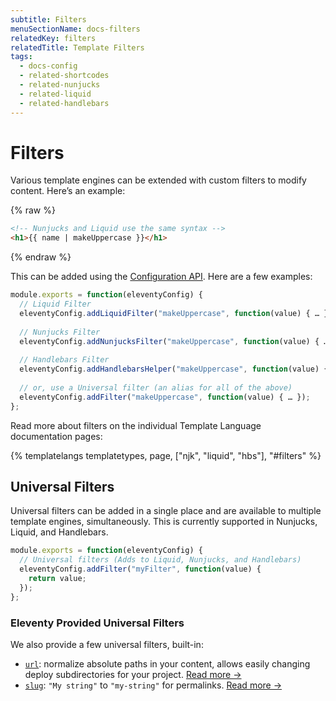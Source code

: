 ```yaml
---
subtitle: Filters
menuSectionName: docs-filters
relatedKey: filters
relatedTitle: Template Filters
tags:
  - docs-config
  - related-shortcodes
  - related-nunjucks
  - related-liquid
  - related-handlebars
---
```

# Filters

Various template engines can be extended with custom filters to modify content. Here’s an example:

{% raw %}
```html
<!-- Nunjucks and Liquid use the same syntax -->
<h1>{{ name | makeUppercase }}</h1>
```
{% endraw %}

This can be added using the [Configuration API](/docs/config/#using-the-configuration-api). Here are a few examples:

```js
module.exports = function(eleventyConfig) {
  // Liquid Filter
  eleventyConfig.addLiquidFilter("makeUppercase", function(value) { … });
  
  // Nunjucks Filter
  eleventyConfig.addNunjucksFilter("makeUppercase", function(value) { … });
  
  // Handlebars Filter
  eleventyConfig.addHandlebarsHelper("makeUppercase", function(value) { … });
  
  // or, use a Universal filter (an alias for all of the above)
  eleventyConfig.addFilter("makeUppercase", function(value) { … });
};
```

Read more about filters on the individual Template Language documentation pages:

{% templatelangs templatetypes, page, ["njk", "liquid", "hbs"], "#filters" %}

## Universal Filters

Universal filters can be added in a single place and are available to multiple template engines, simultaneously. This is currently supported in Nunjucks, Liquid, and Handlebars.

```js
module.exports = function(eleventyConfig) {
  // Universal filters (Adds to Liquid, Nunjucks, and Handlebars)
  eleventyConfig.addFilter("myFilter", function(value) {
    return value;
  });
};
```

### Eleventy Provided Universal Filters

We also provide a few universal filters, built-in:

* [`url`](/docs/filters/url/): normalize absolute paths in your content, allows easily changing deploy subdirectories for your project. [Read more →](/docs/filters/url/)
* [`slug`](/docs/filters/slug/): `"My string"` to `"my-string"` for permalinks. [Read more →](/docs/filters/slug/)

